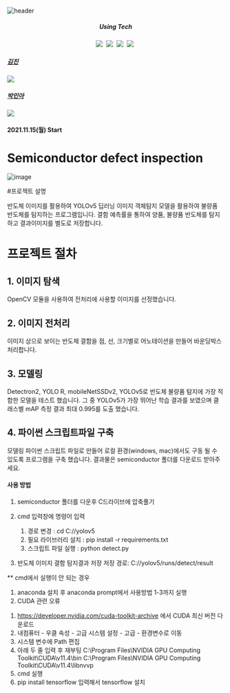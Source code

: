 ![header](https://capsule-render.vercel.app/api?type=waving&color=random&text=반도체_불량검출&animation=fadeIn&fontColor=B5B5B6)

<h5 align='center'> Using Tech </h5>

<p align='center'>
  <img src="https://img.shields.io/badge/Python-3766AB?style=flat-square&logo=Python&logoColor=white"/></a>&nbsp
  <img src="https://img.shields.io/badge/Jupyter-F37626?style=flat-square&logo=Jupyter&logoColor=white"/></a>&nbsp
  <img src="https://img.shields.io/badge/Colab-F9AB00?style=flat-square&logo=Google Colab&logoColor=white"/></a>&nbsp
  <img src="https://img.shields.io/badge/Numpy-013243?style=flat-square&logo=Numpy&logoColor=white"/></a>&nbsp
</p>



##### [김진](https://github.com/rumcrush)
![](https://github-profile-summary-cards.vercel.app/api/cards/profile-details?username=rumcrush&theme=monokai)

##### [박민아](https://github.com/parkmina365)
![](https://github-profile-summary-cards.vercel.app/api/cards/profile-details?username=parkmina365&theme=monokai)


#### 2021.11.15(월) Start

# Semiconductor defect inspection

![image](https://user-images.githubusercontent.com/49267209/146880436-528157a8-7323-4eda-b86b-0e29a4384993.png)


#프로젝트 설명 

반도체 이미지를 활용하여 YOLOv5 딥러닝 이미지 객체탐지 모델을 활용하여 불량품 반도체를 탐지하는 프로그램입니다. 결함 예측률을 통하여 양품, 불량품 반도체를 탐지하고 결과이미지를 별도로 저장합니다.

# 프로젝트 절차 
## 1. 이미지 탐색
OpenCV 모듈을 사용하여 전처리에 사용할 이미지를 선정했습니다.

## 2. 이미지 전처리
이미지 상으로 보이는 반도체 결함을 점, 선, 크기별로 어노테이션을 만들어 바운딩박스 처리합니다. 

## 3. 모델링
Detectron2, YOLO R, mobileNetSSDv2, YOLOv5로 반도체 불량품 탐지에 가장 적합한 모델을 테스트 했습니다.
그 중 YOLOv5가 가장 뛰어난 학습 결과를 보였으며
클래스별 mAP 측정 결과 최대 0.995를 도출 했습니다.

## 4. 파이썬 스크립트파일 구축 
모델링 파이썬 스크립트 파일로 만들어 로컬 환경(windows, mac)에서도 구동 될 수 있도록 프로그램을 구축 했습니다.
결과물은 semiconductor 폴더를 다운로드 받아주세요.

#### 사용 방법 
1. semiconductor 폴더를 다운후 C드라이브에 압축풀기

2. cmd 입력창에 명령어 입력
 	1) 경로 변경 : cd C://yolov5
 	2) 필요 라이브러리 설치 : pip install -r requirements.txt
 	3) 스크립트 파일 실행 : python detect.py 

3. 반도체 이미지 결함 탐지결과 저장
저장 경로: C://yolov5/runs/detect/result

** cmd에서 실행이 안 되는 경우 
1. anaconda 설치 후 anaconda prompt에서 사용방법 1-3까지 실행 
2. CUDA 관련 오류
  1) https://developer.nvidia.com/cuda-toolkit-archive 에서 CUDA 최신 버전 다운로드 
  2) 내컴퓨터 - 우클 속성 - 고급 시스템 설정 - 고급 - 환경변수로 이동 
  3) 시스템 변수에 Path 편집 
  4) 아래 두 줄 입력 후 재부팅 
      C:\Program Files\NVIDIA GPU Computing Toolkit\CUDA\v11.4\bin
      C:\Program Files\NVIDIA GPU Computing Toolkit\CUDA\v11.4\libnvvp
  5) cmd 실행 
  6) pip install tensorflow 입력해서 tensorflow 설치    

